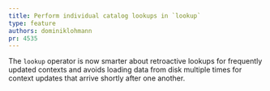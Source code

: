 ```yaml
---
title: Perform individual catalog lookups in `lookup`
type: feature
authors: dominiklohmann
pr: 4535
---
```


The `lookup` operator is now smarter about retroactive lookups for frequently
updated contexts and avoids loading data from disk multiple times for context
updates that arrive shortly after one another.
